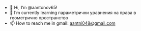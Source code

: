 - 👋 Hi, I’m @aantonov65!
- 🌱 I’m currently learning параметрични уравнения на права в геометрично пространство
- 📫 How to reach me in gmail: aantni048@gmail.com

<!---
aantonov65/aantonov65 is a ✨ special ✨ repository because its `README.md` (this file) appears on your GitHub profile.
You can click the Preview link to take a look at your changes.
--->
